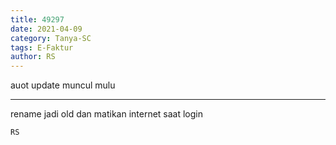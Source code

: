 ```yaml
---
title: 49297
date: 2021-04-09
category: Tanya-SC
tags: E-Faktur
author: RS
---
```


auot update muncul mulu

---

rename jadi old dan matikan internet saat login

`RS`
